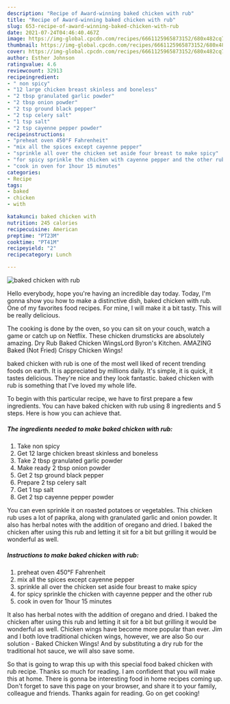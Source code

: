 ```yaml
---
description: "Recipe of Award-winning baked chicken with rub"
title: "Recipe of Award-winning baked chicken with rub"
slug: 653-recipe-of-award-winning-baked-chicken-with-rub
date: 2021-07-24T04:46:40.467Z
image: https://img-global.cpcdn.com/recipes/6661125965873152/680x482cq70/baked-chicken-with-rub-recipe-main-photo.jpg
thumbnail: https://img-global.cpcdn.com/recipes/6661125965873152/680x482cq70/baked-chicken-with-rub-recipe-main-photo.jpg
cover: https://img-global.cpcdn.com/recipes/6661125965873152/680x482cq70/baked-chicken-with-rub-recipe-main-photo.jpg
author: Esther Johnson
ratingvalue: 4.6
reviewcount: 32913
recipeingredient:
- " non spicy"
- "12 large chicken breast skinless and boneless"
- "2 tbsp granulated garlic powder"
- "2 tbsp onion powder"
- "2 tsp ground black pepper"
- "2 tsp celery salt"
- "1 tsp salt"
- "2 tsp cayenne pepper powder"
recipeinstructions:
- "preheat oven 450°F Fahrenheit"
- "mix all the spices except cayenne pepper"
- "sprinkle all over the chicken set aside four breast to make spicy"
- "for spicy sprinkle the chicken with cayenne pepper and the other rub"
- "cook in oven for 1hour 15 minutes"
categories:
- Recipe
tags:
- baked
- chicken
- with

katakunci: baked chicken with 
nutrition: 245 calories
recipecuisine: American
preptime: "PT23M"
cooktime: "PT41M"
recipeyield: "2"
recipecategory: Lunch

---
```



![baked chicken with rub](https://img-global.cpcdn.com/recipes/6661125965873152/680x482cq70/baked-chicken-with-rub-recipe-main-photo.jpg)

Hello everybody, hope you're having an incredible day today. Today, I'm gonna show you how to make a distinctive dish, baked chicken with rub. One of my favorites food recipes. For mine, I will make it a bit tasty. This will be really delicious.

The cooking is done by the oven, so you can sit on your couch, watch a game or catch up on Netflix. These chicken drumsticks are absolutely amazing. Dry Rub Baked Chicken WingsLord Byron&#39;s Kitchen. AMAZING Baked (Not Fried) Crispy Chicken Wings!

baked chicken with rub is one of the most well liked of recent trending foods on earth. It is appreciated by millions daily. It's simple, it is quick, it tastes delicious. They're nice and they look fantastic. baked chicken with rub is something that I've loved my whole life.


To begin with this particular recipe, we have to first prepare a few ingredients. You can have baked chicken with rub using 8 ingredients and 5 steps. Here is how you can achieve that.

<!--inarticleads1-->

##### The ingredients needed to make baked chicken with rub:

1. Take  non spicy
1. Get 12 large chicken breast skinless and boneless
1. Take 2 tbsp granulated garlic powder
1. Make ready 2 tbsp onion powder
1. Get 2 tsp ground black pepper
1. Prepare 2 tsp celery salt
1. Get 1 tsp salt
1. Get 2 tsp cayenne pepper powder


You can even sprinkle it on roasted potatoes or vegetables. This chicken rub uses a lot of paprika, along with granulated garlic and onion powder. It also has herbal notes with the addition of oregano and dried. I baked the chicken after using this rub and letting it sit for a bit but grilling it would be wonderful as well. 

<!--inarticleads2-->

##### Instructions to make baked chicken with rub:

1. preheat oven 450°F Fahrenheit
1. mix all the spices except cayenne pepper
1. sprinkle all over the chicken set aside four breast to make spicy
1. for spicy sprinkle the chicken with cayenne pepper and the other rub
1. cook in oven for 1hour 15 minutes


It also has herbal notes with the addition of oregano and dried. I baked the chicken after using this rub and letting it sit for a bit but grilling it would be wonderful as well. Chicken wings have become more popular than ever. Jim and I both love traditional chicken wings, however, we are also So our solution - Baked Chicken Wings! And by substituting a dry rub for the traditional hot sauce, we will also save some. 

So that is going to wrap this up with this special food baked chicken with rub recipe. Thanks so much for reading. I am confident that you will make this at home. There is gonna be interesting food in home recipes coming up. Don't forget to save this page on your browser, and share it to your family, colleague and friends. Thanks again for reading. Go on get cooking!
